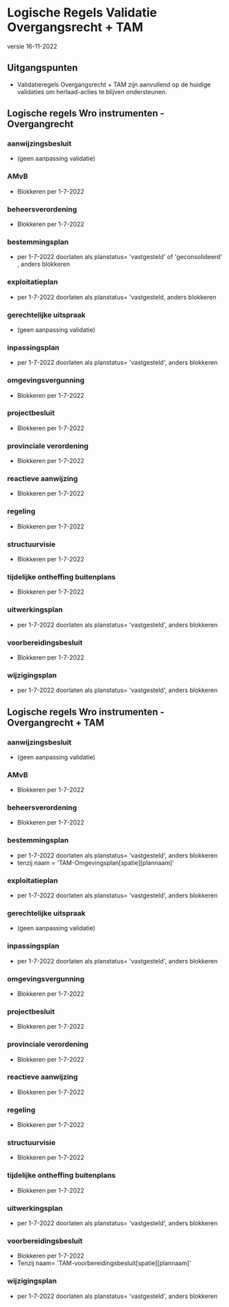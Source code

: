 # Logische Regels Validatie Overgangsrecht + TAM 

versie 16-11-2022

## Uitgangspunten
- Validatieregels Overgangsrecht + TAM zijn aanvullend op de huidige validaties om herlaad-acties te blijven ondersteunen.


## Logische regels Wro instrumenten - Overgangrecht


### aanwijzingsbesluit
- (geen aanpassing validatie)

### AMvB
- Blokkeren per 1-7-2022

### beheersverordening
- Blokkeren per 1-7-2022

### bestemmingsplan
- per 1-7-2022 doorlaten als planstatus= 'vastgesteld' of 'geconsolideerd' , anders blokkeren

### exploitatieplan
- per 1-7-2022 doorlaten als planstatus= 'vastgesteld, anders blokkeren

### gerechtelijke uitspraak
- (geen aanpassing validatie)

### inpassingsplan
- per 1-7-2022 doorlaten als planstatus= 'vastgesteld', anders blokkeren

### omgevingsvergunning
- Blokkeren per 1-7-2022

### projectbesluit
- Blokkeren per 1-7-2022

### provinciale verordening
- Blokkeren per 1-7-2022

### reactieve aanwijzing
- Blokkeren per 1-7-2022

### regeling
- Blokkeren per 1-7-2022

### structuurvisie
- Blokkeren per 1-7-2022

### tijdelijke ontheffing buitenplans
- Blokkeren per 1-7-2022

### uitwerkingsplan
- per 1-7-2022 doorlaten als planstatus= 'vastgesteld', anders blokkeren

### voorbereidingsbesluit
- Blokkeren per 1-7-2022

### wijzigingsplan
- per 1-7-2022 doorlaten als planstatus= 'vastgesteld', anders blokkeren



## Logische regels Wro instrumenten - Overgangrecht + TAM


### aanwijzingsbesluit
- (geen aanpassing validatie)

### AMvB
- Blokkeren per 1-7-2022

### beheersverordening
- Blokkeren per 1-7-2022

### bestemmingsplan
- per 1-7-2022 doorlaten als planstatus= 'vastgesteld', anders blokkeren
- tenzij naam = 'TAM-Omgevingsplan[spatie][plannaam]'

### exploitatieplan
- per 1-7-2022 doorlaten als planstatus= 'vastgesteld', anders blokkeren

### gerechtelijke uitspraak
- (geen aanpassing validatie)

### inpassingsplan
- per 1-7-2022 doorlaten als planstatus= 'vastgesteld', anders blokkeren

### omgevingsvergunning
- Blokkeren per 1-7-2022

### projectbesluit
- Blokkeren per 1-7-2022

### provinciale verordening
- Blokkeren per 1-7-2022

### reactieve aanwijzing
- Blokkeren per 1-7-2022

### regeling
- Blokkeren per 1-7-2022

### structuurvisie
- Blokkeren per 1-7-2022

### tijdelijke ontheffing buitenplans
- Blokkeren per 1-7-2022

### uitwerkingsplan
- per 1-7-2022 doorlaten als planstatus= 'vastgesteld', anders blokkeren

### voorbereidingsbesluit
- Blokkeren per 1-7-2022
- Tenzij naam= 'TAM-voorbereidingsbesluit[spatie][plannaam]'

### wijzigingsplan
- per 1-7-2022 doorlaten als planstatus= 'vastgesteld', anders blokkeren